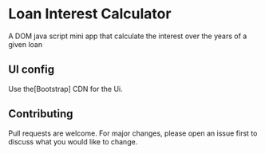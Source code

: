 # Loan Interest Calculator

A DOM java script mini app that calculate the interest over the years of a given loan

## UI config

Use the[Bootstrap] CDN for the Ui.

## Contributing

Pull requests are welcome. For major changes, please open an issue first to discuss what you would like to change.
